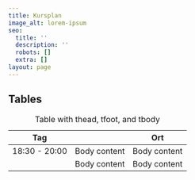 ```yaml
---
title: Kursplan
image_alt: lorem-ipsum
seo:
  title: ''
  description: ''
  robots: []
  extra: []
layout: page
---
```

## Tables

<div class="responsive-table">
  <table>
      <caption>Table with thead, tfoot, and tbody</caption>
    <thead>
      <tr>
        <th>Tag</th>
        <th></th>
        <th>Ort</th>
      </tr>
    </thead>
    <tbody>
      <tr>
        <td>18:30 - 20:00</td>
        <td>Body content</td>
        <td>Body content</td>
      </tr>
      <tr>
        <td></td>
        <td>Body content</td>
        <td>Body content</td>
      </tr>
    </tbody>
    <tfoot>
    </tfoot>
  </table>
</div>